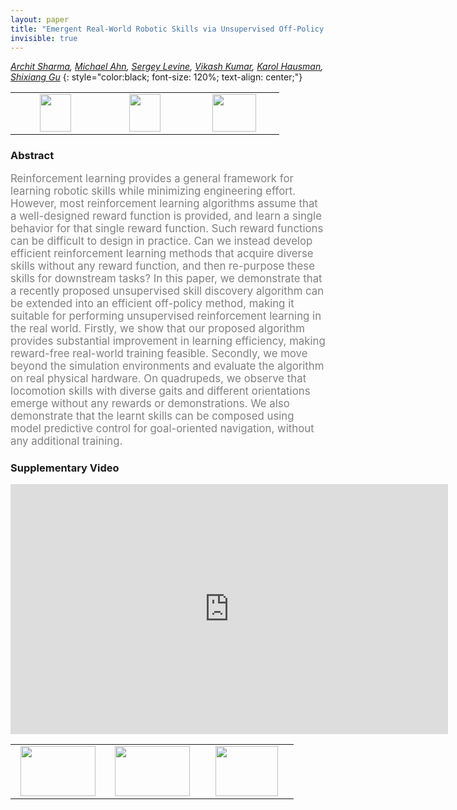 ```yaml
---
layout: paper
title: "Emergent Real-World Robotic Skills via Unsupervised Off-Policy Reinforcement Learning"
invisible: true
---
```

*[Archit Sharma](https://architsharma97.github.io/), [Michael Ahn](http://), [Sergey Levine](https://people.eecs.berkeley.edu/~svlevine/), [Vikash Kumar](https://vikashplus.github.io/), [Karol Hausman](https://karolhausman.github.io/), [Shixiang Gu](https://sites.google.com/view/gugurus/home)*
{: style="color:black; font-size: 120%; text-align: center;"}

<table width="30%"> <tr>
<td style="width: 20%; text-align: center;"><a href="http://www.roboticsproceedings.org/rss16/p053.pdf"><img src="{{ site.baseurl }}/images/paper_link.png"
width = "50"  height = "60"/> </a> </td>

<td style="width: 20%; text-align: center;"><a href="https://sites.google.com/view/dads-skill"><img src="{{ site.baseurl }}/images/website_link.png"
width = "50"  height = "60"/> </a> </td>

<td style="width: 20%; text-align: center;"><a href="nan"><img src="{{ site.baseurl }}/images/pheedloop_link.png"
width = "70"  height = "60"/> </a> </td>

</tr></table>

### Abstract
<html><p style="color:gray; font-size: 120%; text-align: justified;">
Reinforcement learning provides a general framework for learning robotic skills while minimizing engineering effort. However, most reinforcement learning algorithms assume that a well-designed reward function is provided, and learn a single behavior for that single reward function. Such reward functions can be difficult to design in practice. Can we instead develop efficient reinforcement learning methods that acquire diverse skills without any reward function, and then re-purpose these skills for downstream tasks? In this paper, we demonstrate that a recently proposed unsupervised skill discovery algorithm can be extended into an efficient off-policy method, making it suitable for performing unsupervised reinforcement learning in the real world. Firstly, we show that our proposed algorithm provides substantial improvement in learning efficiency, making reward-free real-world training feasible. Secondly, we move beyond the simulation environments and evaluate the algorithm on real physical hardware. On quadrupeds, we observe that locomotion skills with diverse gaits and different orientations emerge without any rewards or demonstrations. We also demonstrate that the learnt skills can be composed using model predictive control for goal-oriented navigation, without any additional training.
</p></html>

### Supplementary Video
<iframe width="700" height="400" src="https://www.youtube.com/embed/b7oJSxujWIM " frameborder="0" allow="accelerometer; autoplay; encrypted-media; gyroscope; picture-in-picture" allowfullscreen></iframe>

<table width="100%"><tr><td style="width: 30%; text-align: center;"><a href="{{ site.baseurl }}/program/papers/52"> <img src="{{ site.baseurl }}/images/previous_icon.png" width = "120"  height = "80"/> </a> </td>

<td style="width: 30%; text-align: center;"><a href="{{ site.baseurl }}/program/papers"> <img src="{{ site.baseurl }}/images/overview_icon.png" width = "120"  height = "80"/> </a> </td> 

<td style="width: 30%; text-align: center;"><a href="{{ site.baseurl }}/program/papers/54"> <img src="{{ site.baseurl }}/images/next_icon.png" width = "100"  height = "80"/> </a> </td> 

</tr></table>

